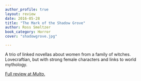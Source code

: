 ```yaml
---
author_profile: true
layout: review
date: 2016-05-28
title: "The Mark of the Shadow Grove"
author: Ross Smeltzer
book_category: Horror
cover: "shadowgrove.jpg"

---
```

A trio of linked novellas about women from a family of witches. Lovecraftian, but with strong female characters and links to world mythology.

[Full review at *Multo*.](https://multoghost.wordpress.com/2016/05/28/a-budget-of-book-reviews/)